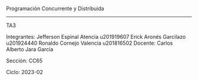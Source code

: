 Programación Concurrente y Distribuida
___________________________________________
TA3

Integrantes:
Jefferson Espinal Atencia		u201919607
Erick Aronés Garcilazo			u201924440
Ronaldo Cornejo Valencia		u201816502
Docente: 
Carlos Alberto Jara García

Sección: CC65

Ciclo: 2023-02

